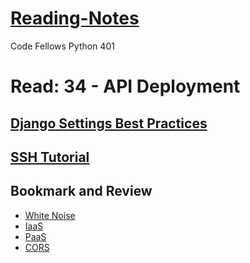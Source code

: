 # [Reading-Notes](https://alsosteve.github.io/reading-notes/)
Code Fellows Python 401

# Read: 34 - API Deployment

## [Django Settings Best Practices](https://djangostars.com/blog/configuring-django-settings-best-practices/)

## [SSH Tutorial](https://www.hostinger.com/tutorials/ssh-tutorial-how-does-ssh-work)

## Bookmark and Review
- [White Noise](http://whitenoise.evans.io/en/stable/)
- [IaaS](https://en.wikipedia.org/wiki/Infrastructure_as_a_service)
- [PaaS](https://en.wikipedia.org/wiki/Platform_as_a_service)
- [CORS](https://en.m.wikipedia.org/wiki/Cross-origin_resource_sharing)
